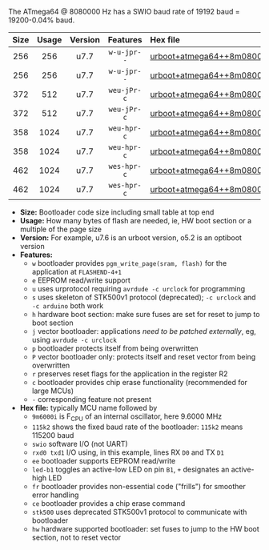 The ATmega64 @ 8080000 Hz has a SWIO baud rate of 19192 baud = 19200-0.04% baud.

|Size|Usage|Version|Features|Hex file|
|:-:|:-:|:-:|:-:|:--|
|256|256|u7.7|`w-u-jpr--`|[urboot+atmega64++8m0800i+++19k2_swio_rxd2_txd3_led+b5.hex](https://raw.githubusercontent.com/stefanrueger/urboot.hex/main/cores/megacore/atmega64/internal_oscillator/fint++8m0800_Hz/br+++19k2_bps/urboot+atmega64++8m0800i+++19k2_swio_rxd2_txd3_led+b5.hex)|
|256|256|u7.7|`w-u-jpr--`|[urboot+atmega64++8m0800i+++19k2_swio_rxe0_txe1_led+b5.hex](https://raw.githubusercontent.com/stefanrueger/urboot.hex/main/cores/megacore/atmega64/internal_oscillator/fint++8m0800_Hz/br+++19k2_bps/urboot+atmega64++8m0800i+++19k2_swio_rxe0_txe1_led+b5.hex)|
|372|512|u7.7|`weu-jPr-c`|[urboot+atmega64++8m0800i+++19k2_swio_rxd2_txd3_ee_led+b5_fr_ce.hex](https://raw.githubusercontent.com/stefanrueger/urboot.hex/main/cores/megacore/atmega64/internal_oscillator/fint++8m0800_Hz/br+++19k2_bps/urboot+atmega64++8m0800i+++19k2_swio_rxd2_txd3_ee_led+b5_fr_ce.hex)|
|372|512|u7.7|`weu-jPr-c`|[urboot+atmega64++8m0800i+++19k2_swio_rxe0_txe1_ee_led+b5_fr_ce.hex](https://raw.githubusercontent.com/stefanrueger/urboot.hex/main/cores/megacore/atmega64/internal_oscillator/fint++8m0800_Hz/br+++19k2_bps/urboot+atmega64++8m0800i+++19k2_swio_rxe0_txe1_ee_led+b5_fr_ce.hex)|
|358|1024|u7.7|`weu-hpr-c`|[urboot+atmega64++8m0800i+++19k2_swio_rxd2_txd3_ee_led+b5_fr_ce_hw.hex](https://raw.githubusercontent.com/stefanrueger/urboot.hex/main/cores/megacore/atmega64/internal_oscillator/fint++8m0800_Hz/br+++19k2_bps/urboot+atmega64++8m0800i+++19k2_swio_rxd2_txd3_ee_led+b5_fr_ce_hw.hex)|
|358|1024|u7.7|`weu-hpr-c`|[urboot+atmega64++8m0800i+++19k2_swio_rxe0_txe1_ee_led+b5_fr_ce_hw.hex](https://raw.githubusercontent.com/stefanrueger/urboot.hex/main/cores/megacore/atmega64/internal_oscillator/fint++8m0800_Hz/br+++19k2_bps/urboot+atmega64++8m0800i+++19k2_swio_rxe0_txe1_ee_led+b5_fr_ce_hw.hex)|
|462|1024|u7.7|`wes-hpr-c`|[urboot+atmega64++8m0800i+++19k2_swio_rxd2_txd3_ee_led+b5_fr_ce_stk500_hw.hex](https://raw.githubusercontent.com/stefanrueger/urboot.hex/main/cores/megacore/atmega64/internal_oscillator/fint++8m0800_Hz/br+++19k2_bps/urboot+atmega64++8m0800i+++19k2_swio_rxd2_txd3_ee_led+b5_fr_ce_stk500_hw.hex)|
|462|1024|u7.7|`wes-hpr-c`|[urboot+atmega64++8m0800i+++19k2_swio_rxe0_txe1_ee_led+b5_fr_ce_stk500_hw.hex](https://raw.githubusercontent.com/stefanrueger/urboot.hex/main/cores/megacore/atmega64/internal_oscillator/fint++8m0800_Hz/br+++19k2_bps/urboot+atmega64++8m0800i+++19k2_swio_rxe0_txe1_ee_led+b5_fr_ce_stk500_hw.hex)|

- **Size:** Bootloader code size including small table at top end
- **Usage:** How many bytes of flash are needed, ie, HW boot section or a multiple of the page size
- **Version:** For example, u7.6 is an urboot version, o5.2 is an optiboot version
- **Features:**
  + `w` bootloader provides `pgm_write_page(sram, flash)` for the application at `FLASHEND-4+1`
  + `e` EEPROM read/write support
  + `u` uses urprotocol requiring `avrdude -c urclock` for programming
  + `s` uses skeleton of STK500v1 protocol (deprecated); `-c urclock` and `-c arduino` both work
  + `h` hardware boot section: make sure fuses are set for reset to jump to boot section
  + `j` vector bootloader: applications *need to be patched externally*, eg, using `avrdude -c urclock`
  + `p` bootloader protects itself from being overwritten
  + `P` vector bootloader only: protects itself and reset vector from being overwritten
  + `r` preserves reset flags for the application in the register R2
  + `c` bootloader provides chip erase functionality (recommended for large MCUs)
  + `-` corresponding feature not present
- **Hex file:** typically MCU name followed by
  + `9m6000i` is F<sub>CPU</sub> of an internal oscillator, here 9.6000 MHz
  + `115k2` shows the fixed baud rate of the bootloader: `115k2` means 115200 baud
  + `swio` software I/O (not UART)
  + `rxd0 txd1` I/O using, in this example, lines RX `D0` and TX `D1`
  + `ee` bootloader supports EEPROM read/write
  + `led-b1` toggles an active-low LED on pin `B1`, `+` designates an active-high LED
  + `fr` bootloader provides non-essential code ("frills") for smoother error handling
  + `ce` bootloader provides a chip erase command
  + `stk500` uses deprecated STK500v1 protocol to communicate with bootloader
  + `hw` hardware supported bootloader: set fuses to jump to the HW boot section, not to reset vector
